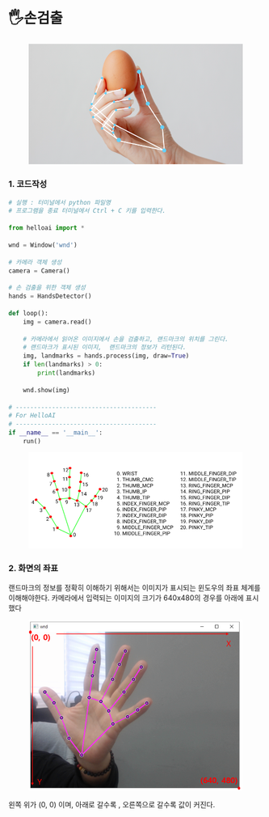 # 🖐️손검출

###

<figure><img src=".gitbook/assets/h_hand_title.png" alt=""><figcaption></figcaption></figure>

### 1. 코드작성

```python
# 실행 : 터미널에서 python 파일명
# 프로그램을 종료 터미널에서 Ctrl + C 키를 입력한다.

from helloai import *

wnd = Window('wnd')

# 카메라 객체 생성 
camera = Camera()

# 손 검출을 위한 객체 생성 
hands = HandsDetector()

def loop():
    img = camera.read()

    # 카메라에서 읽어온 이미지에서 손을 검출하고, 랜드마크의 위치를 그린다.
    # 랜드마크가 표시된 이미지,  랜드마크의 정보가 리턴된다. 
    img, landmarks = hands.process(img, draw=True)
    if len(landmarks) > 0:
        print(landmarks)

    wnd.show(img)

# ---------------------------------------
# For HelloAI
# ---------------------------------------
if __name__ == '__main__':
    run()
```

<figure><img src=".gitbook/assets/h_hand_detect.png" alt=""><figcaption></figcaption></figure>

### 2. 화면의 좌표

랜드마크의 정보를 정확히 이해하기 위해서는 이미지가 표시되는 윈도우의 좌표 체계를 이해해야한다. 카메라에서 입력되는 이미지의 크기가 640x480의 경우를 아래에 표시했다

<figure><img src=".gitbook/assets/h_hand_coord.png" alt=""><figcaption></figcaption></figure>

왼쪽 위가 (0, 0) 이며, 아래로 갈수록 , 오른쪽으로 갈수록 값이 커진다.
